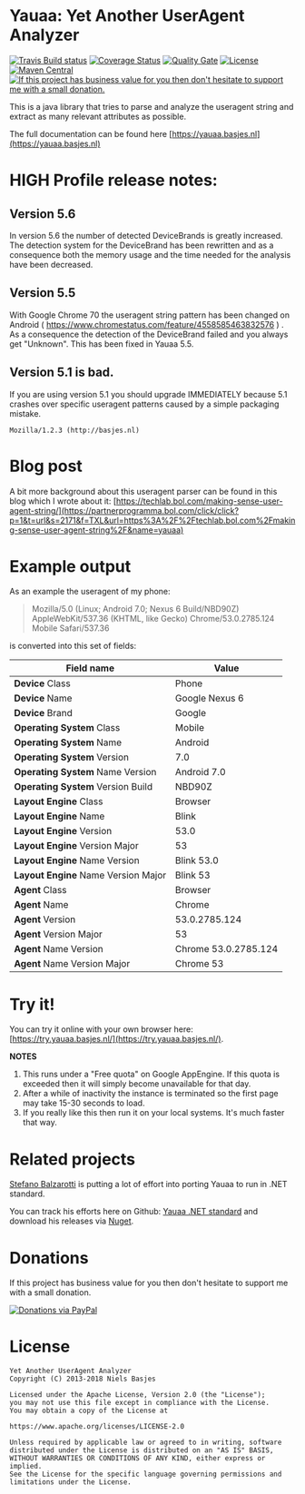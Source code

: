 Yauaa: Yet Another UserAgent Analyzer
========================================
[![Travis Build status](https://api.travis-ci.org/nielsbasjes/yauaa.png?branch=master)](https://travis-ci.org/nielsbasjes/yauaa)
[![Coverage Status](https://coveralls.io/repos/github/nielsbasjes/yauaa/badge.svg?branch=master)](https://coveralls.io/github/nielsbasjes/yauaa?branch=master)
[![Quality Gate](https://sonarcloud.io/api/project_badges/measure?project=nielsbasjes_yauaa&metric=alert_status)](https://sonarcloud.io/dashboard?id=nielsbasjes_yauaa)
[![License](https://img.shields.io/:license-apache-blue.svg)](https://www.apache.org/licenses/LICENSE-2.0.html)
[![Maven Central](https://img.shields.io/maven-central/v/nl.basjes.parse.useragent/yauaa-parent.svg)](https://search.maven.org/#search%7Cga%7C1%7Cg%3A%22nl.basjes.parse.useragent%22)
[![If this project has business value for you then don't hesitate to support me with a small donation.](https://img.shields.io/badge/Donations-via%20Paypal-blue.svg)](https://www.paypal.me/nielsbasjes)

This is a java library that tries to parse and analyze the useragent string and extract as many relevant attributes as possible.

The full documentation can be found here [https://yauaa.basjes.nl](https://yauaa.basjes.nl)

HIGH Profile release notes:
===========================

Version 5.6
---
In version 5.6 the number of detected DeviceBrands is greatly increased.
The detection system for the DeviceBrand has been rewritten and as a consequence both the memory usage and the time needed for the analysis have been decreased.

Version 5.5
---
With Google Chrome 70 the useragent string pattern has been changed on Android ( https://www.chromestatus.com/feature/4558585463832576 ) .
As a consequence the detection of the DeviceBrand failed and you always get "Unknown". 
This has been fixed in Yauaa 5.5.

Version 5.1 is bad.
---
If you are using version 5.1 you should upgrade IMMEDIATELY because 5.1 crashes over specific useragent patterns caused by a simple packaging mistake.

    Mozilla/1.2.3 (http://basjes.nl)

Blog post 
=========
A bit more background about this useragent parser can be found in this blog which I wrote about it: [https://techlab.bol.com/making-sense-user-agent-string/](https://partnerprogramma.bol.com/click/click?p=1&t=url&s=2171&f=TXL&url=https%3A%2F%2Ftechlab.bol.com%2Fmaking-sense-user-agent-string%2F&name=yauaa)

Example output
==============
As an example the useragent of my phone:

> Mozilla/5.0 (Linux; Android 7.0; Nexus 6 Build/NBD90Z) AppleWebKit/537.36 (KHTML, like Gecko) Chrome/53.0.2785.124 Mobile Safari/537.36

is converted into this set of fields:

| Field name | Value |
| --- | --- |
|  **Device** Class                         | Phone                |
|  **Device** Name                          | Google Nexus 6       |
|  **Device** Brand                         | Google               |
|  **Operating System** Class               | Mobile               |
|  **Operating System** Name                | Android              |
|  **Operating System** Version             | 7.0                  |
|  **Operating System** Name Version        | Android 7.0          |
|  **Operating System** Version Build       | NBD90Z               |
|  **Layout Engine** Class                  | Browser              |
|  **Layout Engine** Name                   | Blink                |
|  **Layout Engine** Version                | 53.0                 |
|  **Layout Engine** Version Major          | 53                   |
|  **Layout Engine** Name Version           | Blink 53.0           |
|  **Layout Engine** Name Version Major     | Blink 53             |
|  **Agent** Class                          | Browser              |
|  **Agent** Name                           | Chrome               |
|  **Agent** Version                        | 53.0.2785.124        |
|  **Agent** Version Major                  | 53                   |
|  **Agent** Name Version                   | Chrome 53.0.2785.124 |
|  **Agent** Name Version Major             | Chrome 53            |

Try it!
=======
You can try it online with your own browser here: [https://try.yauaa.basjes.nl/](https://try.yauaa.basjes.nl/).

**NOTES**

1. This runs under a "Free quota" on Google AppEngine. If this quota is exceeded then it will simply become unavailable for that day.
2. After a while of inactivity the instance is terminated so the first page may take 15-30 seconds to load.
3. If you really like this then run it on your local systems. It's much faster that way.

Related projects
===
[Stefano Balzarotti](https://github.com/OrbintSoft) is putting a lot of effort into porting Yauaa to run in .NET standard.

You can track his efforts here on Github: [Yauaa .NET standard](https://github.com/OrbintSoft/yauaa.netstandard) and
download his releases via [Nuget](https://www.nuget.org/packages/OrbintSoft.Yauaa.NetStandard.Analyzer/).

Donations
===
If this project has business value for you then don't hesitate to support me with a small donation.

[![Donations via PayPal](https://img.shields.io/badge/Donations-via%20Paypal-blue.svg)](https://www.paypal.me/nielsbasjes)

License
=======

    Yet Another UserAgent Analyzer
    Copyright (C) 2013-2018 Niels Basjes

    Licensed under the Apache License, Version 2.0 (the "License");
    you may not use this file except in compliance with the License.
    You may obtain a copy of the License at

    https://www.apache.org/licenses/LICENSE-2.0

    Unless required by applicable law or agreed to in writing, software
    distributed under the License is distributed on an "AS IS" BASIS,
    WITHOUT WARRANTIES OR CONDITIONS OF ANY KIND, either express or implied.
    See the License for the specific language governing permissions and
    limitations under the License.

